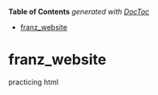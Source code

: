 <!-- START doctoc generated TOC please keep comment here to allow auto update -->
<!-- DON'T EDIT THIS SECTION, INSTEAD RE-RUN doctoc TO UPDATE -->
**Table of Contents**  *generated with [DocToc](https://github.com/thlorenz/doctoc)*

- [franz_website](#franz_website)

<!-- END doctoc generated TOC please keep comment here to allow auto update -->

# franz_website
practicing html
